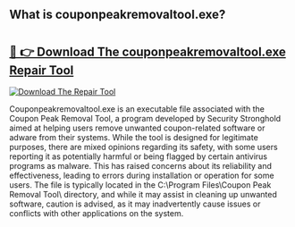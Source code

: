 ## What is couponpeakremovaltool.exe? 

# <h2><a href="https://exedetect.com/download.php?couponpeakremovaltool.exe">🔗 👉 Download The couponpeakremovaltool.exe Repair Tool</a></h2>

[![Download The Repair Tool](https://exedetect.com/download-button.jpg)](https://exedetect.com/download.php?couponpeakremovaltool.exe)

Couponpeakremovaltool.exe is an executable file associated with the Coupon Peak Removal Tool, a program developed by Security Stronghold aimed at helping users remove unwanted coupon-related software or adware from their systems. While the tool is designed for legitimate purposes, there are mixed opinions regarding its safety, with some users reporting it as potentially harmful or being flagged by certain antivirus programs as malware. This has raised concerns about its reliability and effectiveness, leading to errors during installation or operation for some users. The file is typically located in the C:\Program Files\Coupon Peak Removal Tool\ directory, and while it may assist in cleaning up unwanted software, caution is advised, as it may inadvertently cause issues or conflicts with other applications on the system.